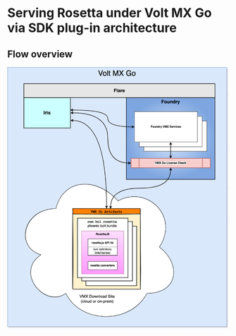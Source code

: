 # Serving Rosetta under Volt MX Go via SDK plug-in architecture

## Flow overview

![Rosetta flow overview](../../assets/images/vfrosetta.png)